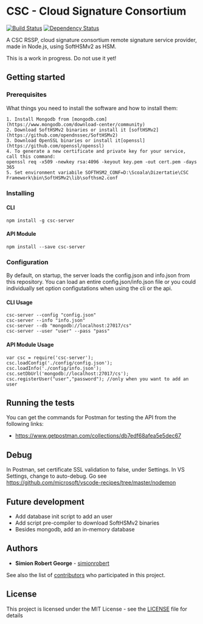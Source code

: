 # CSC - Cloud Signature Consortium

[![Build Status](https://travis-ci.org/simionrobert/cloud-signature-consortium.svg?branch=master)](https://travis-ci.org/simionrobert/cloud-signature-consortium.svg?branch=master) [![Dependency Status](https://david-dm.org/simionrobert/CSC-Framework/status.svg)](https://david-dm.org/simionrobert/CSC-Framework)

A CSC RSSP, cloud signature consortium remote signature service provider, made in Node.js, using SoftHSMv2 as HSM. 

This is a work in progress. Do not use it yet!

## Getting started

### Prerequisites

What things you need to install the software and how to install them:
```
1. Install Mongodb from [mongodb.com](https://www.mongodb.com/download-center/community)
2. Download SoftHSMv2 binaries or install it [softHSMv2](https://github.com/opendnssec/SoftHSMv2)
3. Download OpenSSL binaries or install it[openssl](https://github.com/openssl/openssl)
4. To generate a new certificate and private key for your service, call this command: 
openssl req -x509 -newkey rsa:4096 -keyout key.pem -out cert.pem -days 365 
5. Set environment variabile SOFTHSM2_CONF=D:\Scoala\Dizertatie\CSC Framework\bin\SoftHSMv2\lib\softhsm2.conf

```

### Installing

#### CLI

```
npm install -g csc-server
```

#### API Module

```
npm install --save csc-server 
```

### Configuration
By default, on startup, the server loads the config.json and info.json from this repository.
You can load an entire config.json/info.json file or you could individually set option configutations when using the cli or the api.

#### CLI Usage
```
csc-server --config "config.json"
csc-server --info "info.json"
csc-server --db "mongodb://localhost:27017/cs"
csc-server --user "user" --pass "pass"
```

#### API Module Usage
```
var csc = require('csc-server');
csc.loadConfig('./config/config.json');
csc.loadInfo('./config/info.json');
csc.setDbUrl('mongodb://localhost:27017/cs');
csc.registerUser("user","password"); //only when you want to add an user
```


## Running the tests
You can get the commands for Postman for testing the API from the following links:
- https://www.getpostman.com/collections/db7edf68afea5e5dec67


## Debug
In Postman, set certificate SSL validation to false, under Settings.
In VS Settings, change to auto-debug.
Go see https://github.com/microsoft/vscode-recipes/tree/master/nodemon


## Future development
- Add database init script to add an user
- Add script pre-compiler to download SoftHSMv2 binaries
- Besides mongodb, add an in-memory database


## Authors

* **Simion Robert George** - [simionrobert](https://github.com/simionrobert)

See also the list of [contributors](https://github.com/simionrobert/CSC-Framework/contributors) who participated in this project.


## License

This project is licensed under the MIT License - see the [LICENSE](LICENSE) file for details